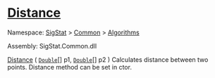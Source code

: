 # [Distance](./Dtw-100664151.md)

Namespace: [SigStat]() > [Common](./../../README.md) > [Algorithms](./../README.md)

Assembly: SigStat.Common.dll

[Distance](./Dtw-100664151.md) ( [`Double`](https://docs.microsoft.com/en-us/dotnet/api/System.Double)[] p1, [`Double`](https://docs.microsoft.com/en-us/dotnet/api/System.Double)[] p2 )	Calculates distance between two points.  Distance method can be set in ctor.
